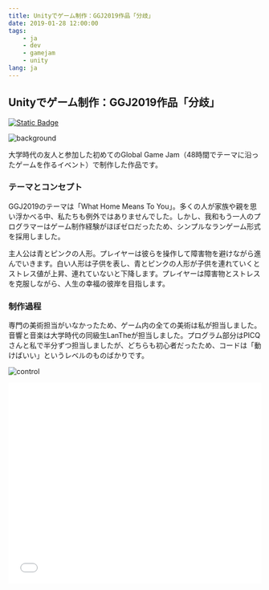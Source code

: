 ```yaml
---
title: Unityでゲーム制作：GGJ2019作品「分歧」
date: 2019-01-28 12:00:00
tags: 
    - ja
    - dev
    - gamejam
    - unity
lang: ja
---
```


## Unityでゲーム制作：GGJ2019作品「分歧」

[![Static Badge](https://img.shields.io/badge/WebGL-Play_Now-green?logo=html5)](https://cdn.brightgames.top/webgl/webGL/index.html)

![background](https://cdn.brightgames.top/wp-content/uploads/2019/01/TIM%E5%9B%BE%E7%89%8720190126155537.png)

大学時代の友人と参加した初めてのGlobal Game Jam（48時間でテーマに沿ったゲームを作るイベント）で制作した作品です。

### テーマとコンセプト

GGJ2019のテーマは「What Home Means To You」。多くの人が家族や親を思い浮かべる中、私たちも例外ではありませんでした。しかし、我和もう一人のプログラマーはゲーム制作経験がほぼゼロだったため、シンプルなランゲーム形式を採用しました。

主人公は青とピンクの人形。プレイヤーは彼らを操作して障害物を避けながら進んでいきます。白い人形は子供を表し、青とピンクの人形が子供を連れていくとストレス値が上昇、連れていないと下降します。プレイヤーは障害物とストレスを克服しながら、人生の幸福の彼岸を目指します。

### 制作過程

専門の美術担当がいなかったため、ゲーム内の全ての美術は私が担当しました。音響と音楽は大学時代の同級生LanTheが担当しました。プログラム部分はPICQさんと私で半分ずつ担当しましたが、どちらも初心者だったため、コードは「動けばいい」というレベルのものばかりです。

![control](https://cdn.brightgames.top/wp-content/uploads/2019/01/2019-01-28-2-1.png)

<iframe src="//player.bilibili.com/player.html?aid=41895749&bvid=BV1xt411t7a1&cid=73556378&p=1" scrolling="no" border="0" frameborder="no" framespacing="0" allowfullscreen="true" width="100%" height="400"> </iframe>
